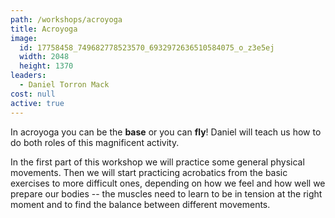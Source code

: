 ```yaml
---
path: /workshops/acroyoga
title: Acroyoga
image:
  id: 17758458_749682778523570_6932972636510584075_o_z3e5ej
  width: 2048
  height: 1370
leaders:
  - Daniel Torron Mack
cost: null
active: true
---
```


In acroyoga you can be the **base** or you can **fly**! Daniel will teach us how to do both roles of this magnificent activity.

In the first part of this workshop we will practice some general physical movements. Then we will start practicing acrobatics from the basic exercises to more difficult ones, depending on how we feel and how well we prepare our bodies -- the muscles need to learn to be in tension at the right moment and to find the balance between different movements.

